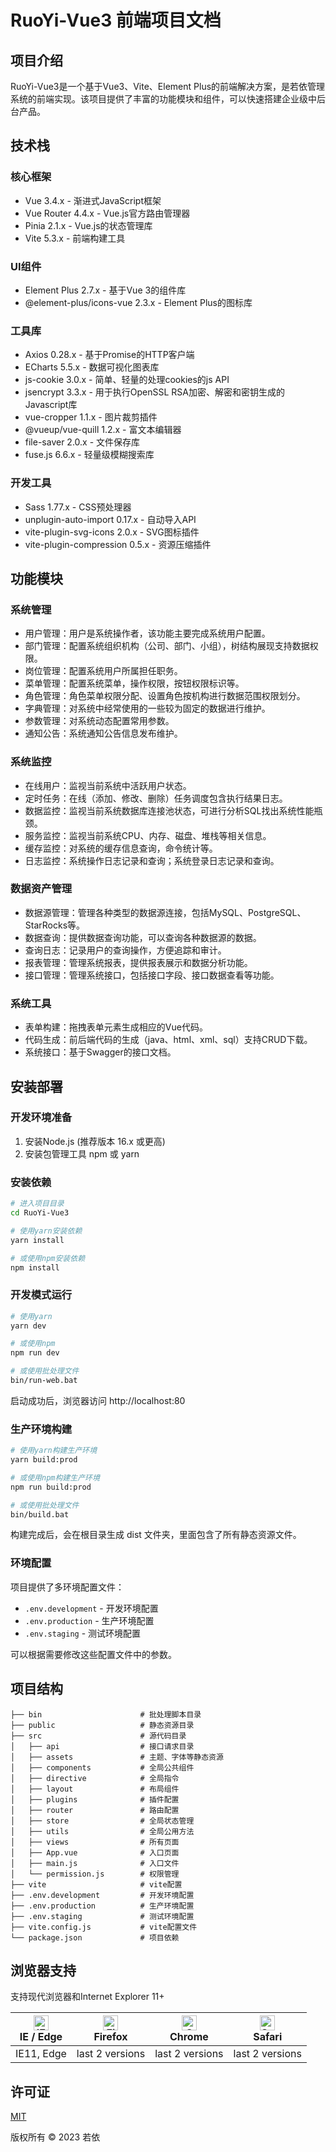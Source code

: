 # RuoYi-Vue3 前端项目文档

## 项目介绍

RuoYi-Vue3是一个基于Vue3、Vite、Element Plus的前端解决方案，是若依管理系统的前端实现。该项目提供了丰富的功能模块和组件，可以快速搭建企业级中后台产品。

## 技术栈

### 核心框架
- Vue 3.4.x - 渐进式JavaScript框架
- Vue Router 4.4.x - Vue.js官方路由管理器
- Pinia 2.1.x - Vue.js的状态管理库
- Vite 5.3.x - 前端构建工具

### UI组件
- Element Plus 2.7.x - 基于Vue 3的组件库
- @element-plus/icons-vue 2.3.x - Element Plus的图标库

### 工具库
- Axios 0.28.x - 基于Promise的HTTP客户端
- ECharts 5.5.x - 数据可视化图表库
- js-cookie 3.0.x - 简单、轻量的处理cookies的js API
- jsencrypt 3.3.x - 用于执行OpenSSL RSA加密、解密和密钥生成的Javascript库
- vue-cropper 1.1.x - 图片裁剪插件
- @vueup/vue-quill 1.2.x - 富文本编辑器
- file-saver 2.0.x - 文件保存库
- fuse.js 6.6.x - 轻量级模糊搜索库

### 开发工具
- Sass 1.77.x - CSS预处理器
- unplugin-auto-import 0.17.x - 自动导入API
- vite-plugin-svg-icons 2.0.x - SVG图标插件
- vite-plugin-compression 0.5.x - 资源压缩插件

## 功能模块

### 系统管理
- 用户管理：用户是系统操作者，该功能主要完成系统用户配置。
- 部门管理：配置系统组织机构（公司、部门、小组），树结构展现支持数据权限。
- 岗位管理：配置系统用户所属担任职务。
- 菜单管理：配置系统菜单，操作权限，按钮权限标识等。
- 角色管理：角色菜单权限分配、设置角色按机构进行数据范围权限划分。
- 字典管理：对系统中经常使用的一些较为固定的数据进行维护。
- 参数管理：对系统动态配置常用参数。
- 通知公告：系统通知公告信息发布维护。

### 系统监控
- 在线用户：监视当前系统中活跃用户状态。
- 定时任务：在线（添加、修改、删除）任务调度包含执行结果日志。
- 数据监控：监视当前系统数据库连接池状态，可进行分析SQL找出系统性能瓶颈。
- 服务监控：监视当前系统CPU、内存、磁盘、堆栈等相关信息。
- 缓存监控：对系统的缓存信息查询，命令统计等。
- 日志监控：系统操作日志记录和查询；系统登录日志记录和查询。

### 数据资产管理
- 数据源管理：管理各种类型的数据源连接，包括MySQL、PostgreSQL、StarRocks等。
- 数据查询：提供数据查询功能，可以查询各种数据源的数据。
- 查询日志：记录用户的查询操作，方便追踪和审计。
- 报表管理：管理系统报表，提供报表展示和数据分析功能。
- 接口管理：管理系统接口，包括接口字段、接口数据查看等功能。

### 系统工具
- 表单构建：拖拽表单元素生成相应的Vue代码。
- 代码生成：前后端代码的生成（java、html、xml、sql）支持CRUD下载。
- 系统接口：基于Swagger的接口文档。

## 安装部署

### 开发环境准备

1. 安装Node.js (推荐版本 16.x 或更高)
2. 安装包管理工具 npm 或 yarn

### 安装依赖

```bash
# 进入项目目录
cd RuoYi-Vue3

# 使用yarn安装依赖
yarn install

# 或使用npm安装依赖
npm install
```

### 开发模式运行

```bash
# 使用yarn
yarn dev

# 或使用npm
npm run dev

# 或使用批处理文件
bin/run-web.bat
```

启动成功后，浏览器访问 http://localhost:80

### 生产环境构建

```bash
# 使用yarn构建生产环境
yarn build:prod

# 或使用npm构建生产环境
npm run build:prod

# 或使用批处理文件
bin/build.bat
```

构建完成后，会在根目录生成 dist 文件夹，里面包含了所有静态资源文件。

### 环境配置

项目提供了多环境配置文件：

- `.env.development` - 开发环境配置
- `.env.production` - 生产环境配置
- `.env.staging` - 测试环境配置

可以根据需要修改这些配置文件中的参数。

## 项目结构

```
├── bin                      # 批处理脚本目录
├── public                   # 静态资源目录
├── src                      # 源代码目录
│   ├── api                  # 接口请求目录
│   ├── assets               # 主题、字体等静态资源
│   ├── components           # 全局公共组件
│   ├── directive            # 全局指令
│   ├── layout               # 布局组件
│   ├── plugins              # 插件配置
│   ├── router               # 路由配置
│   ├── store                # 全局状态管理
│   ├── utils                # 全局公用方法
│   ├── views                # 所有页面
│   ├── App.vue              # 入口页面
│   ├── main.js              # 入口文件
│   └── permission.js        # 权限管理
├── vite                     # vite配置
├── .env.development         # 开发环境配置
├── .env.production          # 生产环境配置
├── .env.staging             # 测试环境配置
├── vite.config.js           # vite配置文件
└── package.json             # 项目依赖
```

## 浏览器支持

支持现代浏览器和Internet Explorer 11+

| [<img src="https://raw.githubusercontent.com/alrra/browser-logos/master/src/edge/edge_48x48.png" alt="IE / Edge" width="24px" height="24px" />](http://godban.github.io/browsers-support-badges/)</br>IE / Edge | [<img src="https://raw.githubusercontent.com/alrra/browser-logos/master/src/firefox/firefox_48x48.png" alt="Firefox" width="24px" height="24px" />](http://godban.github.io/browsers-support-badges/)</br>Firefox | [<img src="https://raw.githubusercontent.com/alrra/browser-logos/master/src/chrome/chrome_48x48.png" alt="Chrome" width="24px" height="24px" />](http://godban.github.io/browsers-support-badges/)</br>Chrome | [<img src="https://raw.githubusercontent.com/alrra/browser-logos/master/src/safari/safari_48x48.png" alt="Safari" width="24px" height="24px" />](http://godban.github.io/browsers-support-badges/)</br>Safari |
| --------- | --------- | --------- | --------- |
| IE11, Edge | last 2 versions | last 2 versions | last 2 versions |

## 许可证

[MIT](https://opensource.org/licenses/MIT)

版权所有 © 2023 若依